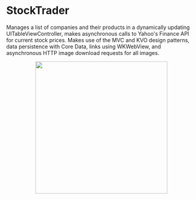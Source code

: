 # StockTrader
Manages a list of companies and their products in a dynamically updating UITableViewController, makes asynchronous calls to Yahoo's Finance API for current stock prices. Makes use of the MVC and KVO design patterns, data persistence with Core Data, links using WKWebView, and asynchronous HTTP image download requests for all images.
<p align="center">
<img src ="https://cloud.githubusercontent.com/assets/15159970/20374280/840403ae-ac45-11e6-8a7d-0a18cfc0766b.gif" 
width ="350"/>
<p/>
